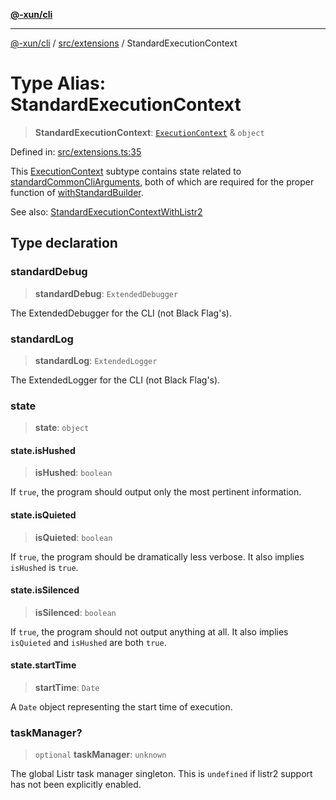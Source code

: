 [**@-xun/cli**](../../../README.md)

***

[@-xun/cli](../../../README.md) / [src/extensions](../README.md) / StandardExecutionContext

# Type Alias: StandardExecutionContext

> **StandardExecutionContext**: [`ExecutionContext`](../../type-aliases/ExecutionContext.md) & `object`

Defined in: [src/extensions.ts:35](https://github.com/Xunnamius/cli-utils/blob/f852d38d2fff563e997c4bcbc30d36f7a4093d87/src/extensions.ts#L35)

This [ExecutionContext](../../type-aliases/ExecutionContext.md) subtype contains state related to
[standardCommonCliArguments](../variables/standardCommonCliArguments.md), both of which are required for the proper
function of [withStandardBuilder](../functions/withStandardBuilder.md).

See also: [StandardExecutionContextWithListr2](StandardExecutionContextWithListr2.md)

## Type declaration

### standardDebug

> **standardDebug**: `ExtendedDebugger`

The ExtendedDebugger for the CLI (not Black Flag's).

### standardLog

> **standardLog**: `ExtendedLogger`

The ExtendedLogger for the CLI (not Black Flag's).

### state

> **state**: `object`

#### state.isHushed

> **isHushed**: `boolean`

If `true`, the program should output only the most pertinent information.

#### state.isQuieted

> **isQuieted**: `boolean`

If `true`, the program should be dramatically less verbose. It also
implies `isHushed` is `true`.

#### state.isSilenced

> **isSilenced**: `boolean`

If `true`, the program should not output anything at all. It also implies
`isQuieted` and `isHushed` are both `true`.

#### state.startTime

> **startTime**: `Date`

A `Date` object representing the start time of execution.

### taskManager?

> `optional` **taskManager**: `unknown`

The global Listr task manager singleton. This is `undefined` if listr2
support has not been explicitly enabled.
